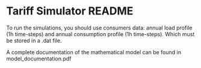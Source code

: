 # Tariff Simulator README
To run the simulations, you should use consumers data: annual load profile (1h time-steps) and annual consumption profile (1h time-steps). Which must be stored in a .dat file.

A complete documentation of the mathematical model can be found in model_documentation.pdf
